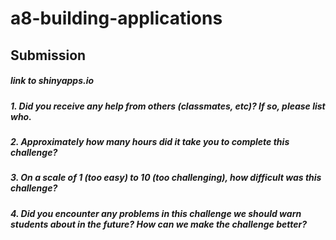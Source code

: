 # a8-building-applications

Submission
----------
##### link to shinyapps.io

##### 1. Did you receive any help from others (classmates, etc)? If so, please list who.

> 

##### 2. Approximately how many hours did it take you to complete this challenge?

> 

##### 3. On a scale of 1 (too easy) to 10 (too challenging), how difficult was this challenge?

> 

##### 4. Did you encounter any problems in this challenge we should warn students about in the future? How can we make the challenge better?

> 
